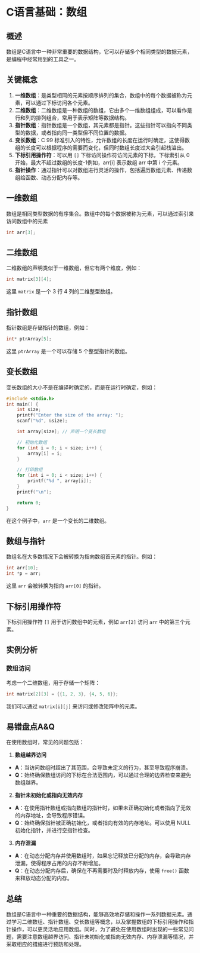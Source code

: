 # C语言基础：数组

## 概述
数组是C语言中一种非常重要的数据结构，它可以存储多个相同类型的数据元素，是编程中经常用到的工具之一。

## 关键概念
1. **一维数组**：是类型相同的元素按顺序排列的集合，数组中的每个数据被称为元素，可以通过下标访问各个元素。
2. **二维数组**：二维数组是一种数组的数组，它由多个一维数组组成，可以看作是行和列的排列组合，常用于表示矩阵等数据结构。
3. **指针数组**：指针数组是一个数组，其元素都是指针。这些指针可以指向不同类型的数据，或者指向同一类型但不同位置的数据。
4. **变长数组**：C 99 标准引入的特性，允许数组的长度在运行时确定，这使得数组的长度可以根据程序的需要而变化，但同时数组长度过大会引起栈溢出。
5. **下标引用操作符**：可以用 `[]` 下标访问操作符访问元素的下标，下标索引从 0 开始，最大不超过数组的长度-1例如，arr[i] 表示数组 arr 中第 i 个元素。
6. **指针操作**：通过指针可以对数组进行灵活的操作，包括遍历数组元素、传递数组给函数、动态分配内存等。

## 一维数组
数组是相同类型数据的有序集合。数组中的每个数据被称为元素，可以通过索引来访问数组中的元素
```c
int arr[3];
```
## 二维数组
二维数组的声明类似于一维数组，但它有两个维度，例如：
```c
int matrix[3][4];
```
这里 `matrix` 是一个 3 行 4 列的二维整型数组。

## 指针数组
指针数组是存储指针的数组，例如：
```c
int* ptrArray[5];
```
这里 `ptrArray` 是一个可以存储 5 个整型指针的数组。

## 变长数组
变长数组的大小不是在编译时确定的，而是在运行时确定，例如：
```C
#include <stdio.h>
int main() {
    int size;
    printf("Enter the size of the array: ");
    scanf("%d", &size);

    int array[size]; // 声明一个变长数组

    // 初始化数组
    for (int i = 0; i < size; i++) {
        array[i] = i;
    }

    // 打印数组
    for (int i = 0; i < size; i++) {
        printf("%d ", array[i]);
    }
    printf("\n");

    return 0;
}
```
在这个例子中，`arr` 是一个变长的二维数组。

## 数组与指针
数组名在大多数情况下会被转换为指向数组首元素的指针。例如：
```c
int arr[10];
int *p = arr;
```
这里 `arr` 会被转换为指向 `arr[0]` 的指针。

## 下标引用操作符
下标引用操作符 `[]` 用于访问数组中的元素，例如 `arr[2]` 访问 `arr` 中的第三个元素。

## 实例分析
### 数组访问


考虑一个二维数组，用于存储一个矩阵：
```c
int matrix[2][3] = {{1, 2, 3}, {4, 5, 6}};
```
我们可以通过 `matrix[i][j]` 来访问或修改矩阵中的元素。


## 易错盘点A&Q
在使用数组时，常见的问题包括：
1. **数组越界访问**
- **A**：当访问数组时超出了其范围，会导致未定义的行为，甚至导致程序崩溃。
- **Q**：始终确保数组访问的下标在合法范围内，可以通过合理的边界检查来避免数组越界。

2. **指针未初始化或指向无效内存**
- **A**：在使用指针数组或指向数组的指针时，如果未正确初始化或者指向了无效的内存地址，会导致程序错误。
- **Q**：始终确保指针被正确初始化，或者指向有效的内存地址。可以使用 NULL 初始化指针，并进行空指针检查。

3. **内存泄漏**
- **A**：在动态分配内存并使用数组时，如果忘记释放已分配的内存，会导致内存泄漏，使得程序占用的内存不断增加。
- **Q**：在动态分配内存后，确保在不再需要时及时释放内存，使用 `free()` 函数来释放动态分配的内存。

## 总结
数组是C语言中一种重要的数据结构，能够高效地存储和操作一系列数据元素。通过学习二维数组、指针数组、变长数组等概念，以及掌握数组的下标引用操作和指针操作，可以更灵活地应用数组。同时，为了避免在使用数组时出现的一些常见问题，需要注意数组越界访问、指针未初始化或指向无效内存、内存泄漏等情况，并采取相应的措施进行预防和处理。


